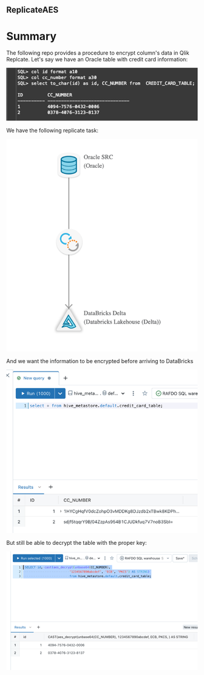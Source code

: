 ## ReplicateAES 

# Summary
The following repo provides a procedure to encrypt column's data in Qlik Replcate. Let's say we have an Oracle table with credit card information:

![alt text](images/oracle_query.png)

We have the following replicate task:

![alt text](images/replicate_task.png)

And we want the information to be encrypted before arriving to DataBricks

![alt text](images/databricks_enc_query.png)

But still be able to decrypt the table with the proper key:

![alt text](images/databricks_decrypted_query.png)

